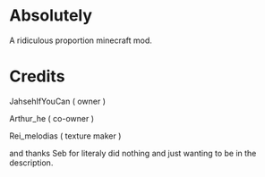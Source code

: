 # Absolutely
A ridiculous proportion minecraft mod.

# Credits

JahsehIfYouCan ( owner )

Arthur_he ( co-owner )

Rei_melodias ( texture maker )

and thanks Seb for literaly did nothing and just wanting to
be in the description.
